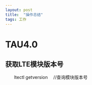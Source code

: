 ```yaml
---
layout: post
title:  "操作总结"
tags: 工作
---
```


# TAU4.0

## 获取LTE模块版本号
&emsp;&emsp;ltectl getversion &emsp;//查询模块版本号  

